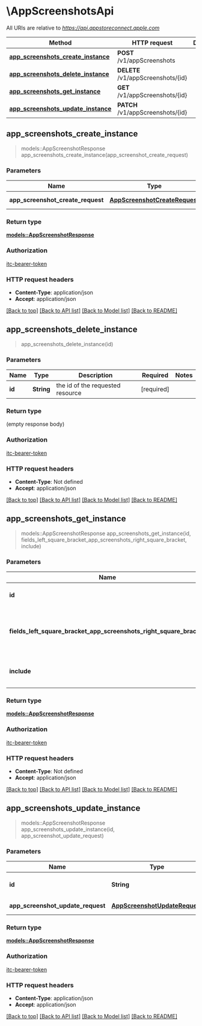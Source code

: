 # \AppScreenshotsApi

All URIs are relative to *https://api.appstoreconnect.apple.com*

Method | HTTP request | Description
------------- | ------------- | -------------
[**app_screenshots_create_instance**](AppScreenshotsApi.md#app_screenshots_create_instance) | **POST** /v1/appScreenshots | 
[**app_screenshots_delete_instance**](AppScreenshotsApi.md#app_screenshots_delete_instance) | **DELETE** /v1/appScreenshots/{id} | 
[**app_screenshots_get_instance**](AppScreenshotsApi.md#app_screenshots_get_instance) | **GET** /v1/appScreenshots/{id} | 
[**app_screenshots_update_instance**](AppScreenshotsApi.md#app_screenshots_update_instance) | **PATCH** /v1/appScreenshots/{id} | 



## app_screenshots_create_instance

> models::AppScreenshotResponse app_screenshots_create_instance(app_screenshot_create_request)


### Parameters


Name | Type | Description  | Required | Notes
------------- | ------------- | ------------- | ------------- | -------------
**app_screenshot_create_request** | [**AppScreenshotCreateRequest**](AppScreenshotCreateRequest.md) | AppScreenshot representation | [required] |

### Return type

[**models::AppScreenshotResponse**](AppScreenshotResponse.md)

### Authorization

[itc-bearer-token](../README.md#itc-bearer-token)

### HTTP request headers

- **Content-Type**: application/json
- **Accept**: application/json

[[Back to top]](#) [[Back to API list]](../README.md#documentation-for-api-endpoints) [[Back to Model list]](../README.md#documentation-for-models) [[Back to README]](../README.md)


## app_screenshots_delete_instance

> app_screenshots_delete_instance(id)


### Parameters


Name | Type | Description  | Required | Notes
------------- | ------------- | ------------- | ------------- | -------------
**id** | **String** | the id of the requested resource | [required] |

### Return type

 (empty response body)

### Authorization

[itc-bearer-token](../README.md#itc-bearer-token)

### HTTP request headers

- **Content-Type**: Not defined
- **Accept**: application/json

[[Back to top]](#) [[Back to API list]](../README.md#documentation-for-api-endpoints) [[Back to Model list]](../README.md#documentation-for-models) [[Back to README]](../README.md)


## app_screenshots_get_instance

> models::AppScreenshotResponse app_screenshots_get_instance(id, fields_left_square_bracket_app_screenshots_right_square_bracket, include)


### Parameters


Name | Type | Description  | Required | Notes
------------- | ------------- | ------------- | ------------- | -------------
**id** | **String** | the id of the requested resource | [required] |
**fields_left_square_bracket_app_screenshots_right_square_bracket** | Option<[**Vec<String>**](String.md)> | the fields to include for returned resources of type appScreenshots |  |
**include** | Option<[**Vec<String>**](String.md)> | comma-separated list of relationships to include |  |

### Return type

[**models::AppScreenshotResponse**](AppScreenshotResponse.md)

### Authorization

[itc-bearer-token](../README.md#itc-bearer-token)

### HTTP request headers

- **Content-Type**: Not defined
- **Accept**: application/json

[[Back to top]](#) [[Back to API list]](../README.md#documentation-for-api-endpoints) [[Back to Model list]](../README.md#documentation-for-models) [[Back to README]](../README.md)


## app_screenshots_update_instance

> models::AppScreenshotResponse app_screenshots_update_instance(id, app_screenshot_update_request)


### Parameters


Name | Type | Description  | Required | Notes
------------- | ------------- | ------------- | ------------- | -------------
**id** | **String** | the id of the requested resource | [required] |
**app_screenshot_update_request** | [**AppScreenshotUpdateRequest**](AppScreenshotUpdateRequest.md) | AppScreenshot representation | [required] |

### Return type

[**models::AppScreenshotResponse**](AppScreenshotResponse.md)

### Authorization

[itc-bearer-token](../README.md#itc-bearer-token)

### HTTP request headers

- **Content-Type**: application/json
- **Accept**: application/json

[[Back to top]](#) [[Back to API list]](../README.md#documentation-for-api-endpoints) [[Back to Model list]](../README.md#documentation-for-models) [[Back to README]](../README.md)

